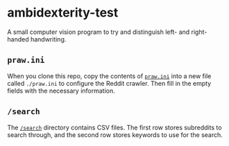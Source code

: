 # ambidexterity-test

A small computer vision program to try and distinguish left- and right-handed handwriting.

## `praw.ini`

When you clone this repo, copy the contents of [`praw.ini`](./praw.ini)
into a new file called `./praw.ini` to configure the Reddit crawler.
Then fill in the empty fields with the necessary information.

## `/search`

The [`/search`](.search) directory contains CSV files.
The first row stores subreddits to search through, and the second row stores keywords to use for the search.
